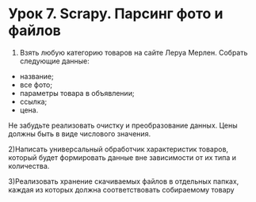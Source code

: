 # Урок 7. Scrapy. Парсинг фото и файлов
1) Взять любую категорию товаров на сайте Леруа Мерлен. Собрать следующие данные:
- название;
- все фото;
- параметры товара в объявлении;
- ссылка;
- цена.

Не забудьте реализовать очистку и преобразование данных. Цены должны быть в виде числового значения.

2)Написать универсальный обработчик характеристик товаров, который будет формировать данные вне зависимости от их типа и количества.

3)Реализовать хранение скачиваемых файлов в отдельных папках, каждая из которых должна соответствовать собираемому товару
